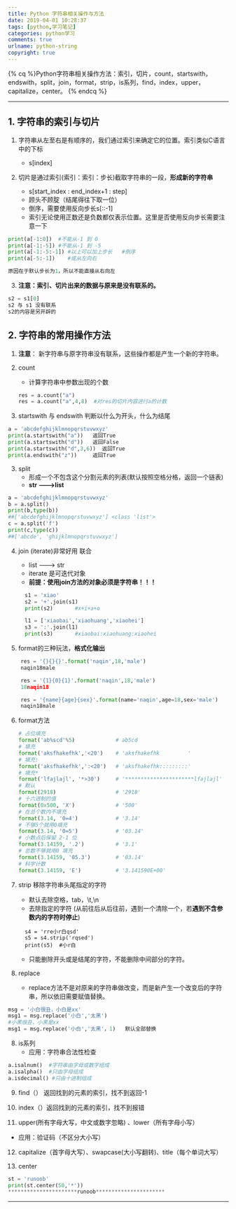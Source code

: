 ```yaml
---
title: Python 字符串相关操作与方法 
date: 2019-04-01 10:28:37
tags: [python,学习笔记]
categories: python学习
comments: true
urlname: python-string
copyright: true
---
```




{% cq %}Python字符串相关操作方法：索引，切片，count，startswith，endswith，split，join，format，strip，is系列，find，index，upper，capitalize，center。 {% endcq %}

<!-- more -->

---------------------



## 1. 字符串的索引与切片

1. 字符串从左至右是有顺序的，我们通过索引来确定它的位置。索引类似C语言中的下标
   - s[index]

2. 切片是通过索引(索引：索引：步长)截取字符串的一段，**形成新的字符串**
   - s[start_index : end_index+1 : step]
   - 顾头不顾腚（结尾得往下取一位）
   - 倒序，需要使用反向步长s[::-1]
   - 索引无论使用正数还是负数都仅表示位置。这里是否使用反向步长需要注意一下

```python
print(a[-1:0])  #不能从-1 到 0 
print(a[-1:-5]) #不能从-1 到 -5
print(a[-1:-5:-1]) #以上可以加上步长   #倒序
print(a[-5:-1])    #或从左向右

原因在于默认步长为1，所以不能直接从右向左
```

3. **注意：索引、切片出来的数据与原来是没有联系的。**


```python
s2 = s1[0]
s2 与 s1 没有联系
s2的内容是另开辟的
```





## 2. 字符串的常用操作方法

1. **注意**： 新字符串与原字符串没有联系，这些操作都是产生一个新的字符串。

2. count 

   - 计算字符串中参数出现的个数

   ```python
   res = a.count("a")
   res = a.count("a",4,8)  #对res的切片内容进行a的计数
   ```
   
3. startswith 与 endswith 判断以什么为开头，什么为结尾

```python
a = 'abcdefghijklmnopqrstuvwxyz'
print(a.startswith("a"))   返回True
print(a.startswith("d"))   返回False
print(a.startswith("d",3,6))  返回True
print(a.endswith("z"))     返回True
```

3. split 
   - 形成一个不包含这个分割元素的列表(默认按照空格分格，返回一个链表)
   - **str --->list**

```python
a = 'abcdefghijklmnopqrstuvwxyz'
b = a.split()
print(b,type(b))
##['abcdefghijklmnopqrstuvwxyz'] <class 'list'>
c = a.split('f')
print(c,type(c))
##['abcde', 'ghijklmnopqrstuvwxyz']
```

4. join (iterate)非常好用   联合

   - list ---> str
   - iterate 是可迭代对象 
   - **前提：使用join方法的对象必须是字符串！！！**

   ```python
     s1 = 'xiao'
     s2 = '+'.join(s1)
     print(s2)       #x+i+a+o
   
     l1 = ['xiaobai','xiaohuang','xiaohei'] 
     s3 = ':'.join(l1)
     print(s3)       #xiaobai:xiaohuang:xiaohei
   ```

   

5. format的三种玩法，**格式化输出**

```python
    res = '{}{}{}'.format('naqin',18,'male')
    naqin18male

    res = '{1}{0}{1}'.format('naqin',18,'male')
    18naqin18

    res = '{name}{age}{sex}'.format(name='naqin',age=18,sex='male')
    naqin18male
```

6. format方法

   ```python
   # 占位填充
   format('ab%scd'%5)             # ab5cd
   # 填充
   format('aksfhakefhk','<20')    # 'aksfhakefhk         '
   # 填充:
   format('aksfhakefhk',':<20')   # 'aksfhakefhk:::::::::'
   # 填充*
   format('lfajlajl', '*>30')     # '**********************lfajlajl'
   # 默认
   format(2918)                   # '2918'
   # 十六进制的值
   format(0x500, 'X')             # '500'
   # 在总个数内不填充
   format(3.14, '0=4')            # '3.14'
   # 不够5个就用0填充
   format(3.14, '0=5')            # '03.14'
   # 小数点后保留 2-1 位
   format(3.14159, '.2')          # '3.1'
   # 总数不够就用0 填充
   format(3.14159, '05.3')        # '03.14'
   # 科学计数
   format(3.14159, 'E')           # '3.141590E+00'
   ```

   

7. strip  移除字符串头尾指定的字符

   - 默认去除空格，tab，\t,\n
   - 去除指定的字符  (从前往后从后往前，遇到一个清除一个，若**遇到不含参数内的字符时停止**)

   ```
     s4 = 'rre小r白qsd'
     s5 = s4.strip('rqsed')
     print(s5)  #小r白
   ```

   - 只能删除开头或是结尾的字符，不能删除中间部分的字符。

8. replace

   - replace方法不是对原来的字符串做改变，而是新产生一个改变后的字符串，所以依旧需要赋值替换。

```python
msg = '小白很丑，小白是xx'
msg1 = msg.replace('小白','太黑')
#小黑很丑，小黑是xx
msg1 = msg.replace('小白','太黑'，1)   默认全部替换
```

8. is系列
   - 应用：字符串合法性检查

```python
a.isalnum()  #字符串由字母或数字组成
a.isalpha()  #只由字母组成
a.isdecimal() #只由十进制组成
```

9. find（） 返回找到的元素的索引，找不到返回-1

10. index（）返回找到的元素的索引，找不到报错

11. upper(所有字母大写，中文或数字忽略) 、lower（所有字母小写）

- 应用：验证码（不区分大小写）

12. capitalize（首字母大写）、swapcase(大小写翻转)、title（每个单词大写）

13. center

```python
st = 'runoob'
print(st.center(50,'*'))
**********************runoob**********************
```



--------------------





